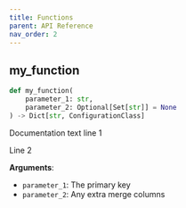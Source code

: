 ```yaml
---
title: Functions
parent: API Reference
nav_order: 2
---
```


## my\_function

```python
def my_function(
    parameter_1: str,
    parameter_2: Optional[Set[str]] = None
) -> Dict[str, ConfigurationClass]
```

Documentation text line 1

Line 2

**Arguments**:

- `parameter_1`: The primary key
- `parameter_2`: Any extra merge columns 

